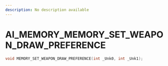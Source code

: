 ```yaml
---
description: No description available 
---
```


# AI_MEMORY\_MEMORY_SET_WEAPON_DRAW_PREFERENCE

```cpp
void MEMORY_SET_WEAPON_DRAW_PREFERENCE(int _Unk0, int _Unk1);
```
